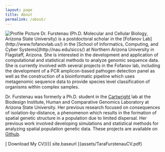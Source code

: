 ```yaml
---
layout: page
title: About
permalink: /about/
---
```


<img src="{{ site.baseurl }}assets/tara.png" title="Profile Picture" class="profile">
Dr. Furstenau (Ph.D. Molecular and Cellular Biology, Arizona State University) is a postdoctoral scholar in the [Fofanov Lab](http://www.fofanovlab.us/) in the [School of Informatics, Computing, and Cyber Systems](http://nau.edu/siccs/) at Northern Arizona University in Flagstaff, Arizona. She is interested in the development and application of computational and statistical methods to analyze genomic sequence data. She is currently involved with several projects in the Fofanov lab, including the development of a PCR amplicon-based pathogen detection panel as well as the construction of a bioinformatic pipeline which uses metagenomic sequence data to provide species level classification of organisms within complex samples.

Dr. Furstenau was formerly a Ph.D. student in the [Cartwright](http://cartwrig.ht) lab at the Biodesign Institute, Human and Comparative Genomics Laboratory at Arizona State University. Her previous research focused on consequences of isolation-by-distance, a phenomenon which results in the formation of spatial genetic structure in a population due to limited dispersal. Her previous work involved developing simulations and statistical methods for analyzing spatial population genetic data. These projects are available on [Github](https://github.com/tfursten).


[<i class="glyphicon glyphicon-download-alt" style="color:myblue"></i> Download My CV]({{ site.baseurl }}assets/TaraFurstenauCV.pdf)

